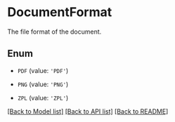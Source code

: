 # DocumentFormat

The file format of the document.

## Enum

* `PDF` (value: `'PDF'`)

* `PNG` (value: `'PNG'`)

* `ZPL` (value: `'ZPL'`)

[[Back to Model list]](../README.md#documentation-for-models) [[Back to API list]](../README.md#documentation-for-api-endpoints) [[Back to README]](../README.md)


